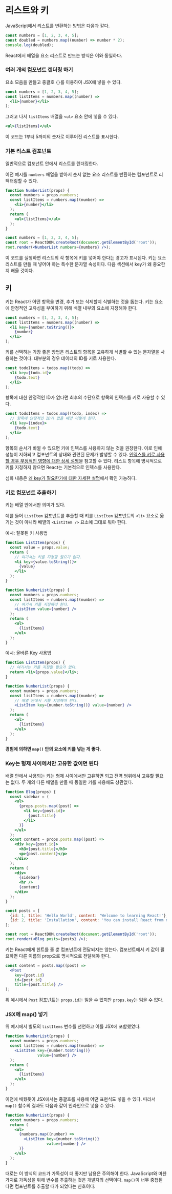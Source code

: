 # 리스트와 키

JavaScript에서 리스트를 변환하는 방법은 다음과 같다.

```js
const numbers = [1, 2, 3, 4, 5];
const doubled = numbers.map((number) => number * 2);
console.log(doubled);
```

React에서 배열을 요소 리스트로 만드는 방식은 이와 동일하다.

### 여러 개의 컴포넌트 렌더링 하기

요소 모음을 만들고 중괄호 `{}`를 이용하여 JSX에 넣을 수 있다.

```jsx
const numbers = [1, 2, 3, 4, 5];
const listItems = numbers.map((number) =>
  <li>{number}</li>
);
```

그러고 나서 `listItems` 배열을 `<ul>` 요소 안에 넣을 수 있다.

```jsx
<ul>{listItems}</ul>
```

이 코드는 1부터 5까지의 숫자로 이루어진 리스트를 표시한다.

### 기본 리스트 컴포넌트

일반적으로  컴포넌트 안에서 리스트를 렌더링한다.

이전 예시를  `numbers`  배열을 받아서 순서 없는 요소 리스트를 반환하는 컴포넌트로 리팩터링할 수 있다.

```jsx
function NumberList(props) {
  const numbers = props.numbers;
  const listItems = numbers.map((number) =>
    <li>{number}</li>
  );
  return (
    <ul>{listItems}</ul>
  );
}

const numbers = [1, 2, 3, 4, 5];
const root = ReactDOM.createRoot(document.getElementById('root'));
root.render(<NumberList numbers={numbers} />);
```

이 코드를 실행하면 리스트의 각 항목에 키를 넣어야 한다는 경고가 표시된다. 키는 요소 리스트를 만들 때 넣어야 하는 특수한 문자열 속성이다. 다음 섹션에서 key가 왜 중요한지 배울 것이다.

## 키

키는 React가 어떤 항목을 변경, 추가 또는 삭제할지 식별하는 것을 돕는다. 키는 요소에 안정적인 고유성을 부여하기 위해 배열 내부의 요소에 지정해야 한다.

```jsx
const numbers = [1, 2, 3, 4, 5];
const listItems = numbers.map((number) =>
  <li key={number.toString()}>
    {number}
  </li>
);
```

키를 선택하는 가장 좋은 방법은 리스트의 항목을 고유하게 식별할 수 있는 문자열을 사용하는 것이다. 대부분의 경우 데이터의 ID를 키로 사용한다.

```jsx
const todoItems = todos.map((todo) =>
  <li key={todo.id}>
    {todo.text}
  </li>
);
```

항목에 대한 안정적인 ID가 없다면 최후의 수단으로 항목의 인덱스를 키로 사용할 수 있다.

```jsx
const todoItems = todos.map((todo, index) =>
  // 항목에 안정적인 ID가 없을 때만 이렇게 한다.
  <li key={index}>
    {todo.text}
  </li>
);
```

항목의 순서가 바뀔 수 있으면 키에 인덱스를 사용하지 않는 것을 권장한다. 이로 인해 성능이 저하되고 컴포넌트의 상태와 관련된 문제가 발생할 수 있다. [인덱스를 키로 사용할 경우 부정적인 영향에 대한 상세 설명](https://medium.com/@robinpokorny/index-as-a-key-is-an-anti-pattern-e0349aece318)을 참고할 수 있다. 리스트 항목에 명시적으로 키를 지정하지 않으면 React는 기본적으로 인덱스를 사용한다.

심화 내용은  [왜 key가 필요한가에 대한 자세한 설명](https://ko.reactjs.org/docs/reconciliation.html#recursing-on-children)에서 확인 가능하다.

### 키로 컴포넌트 추출하기

키는 배열 안에서만 의미가 있다.

예를 들어  `ListItem`  컴포넌트를  추출할 때 키를  `ListItem`  컴포넌트의  `<li>`  요소로 옮기는 것이 아니라 배열의  `<ListItem />`  요소에 그대로 둬야 한다.

예시: 잘못된 키 사용법

```jsx
function ListItem(props) {
  const value = props.value;
  return (
    // 여기서는 키를 지정할 필요가 없다.
    <li key={value.toString()}>
      {value}
    </li>
  );
}

function NumberList(props) {
  const numbers = props.numbers;
  const listItems = numbers.map((number) =>
    // 여기서 키를 지정해야 한다.
    <ListItem value={number} />
  );
  return (
    <ul>
      {listItems}
    </ul>
  );
}
```

예시: 올바른 Key 사용법

```jsx
function ListItem(props) {
  // 여기서는 키를 지정할 필요가 없다.
  return <li>{props.value}</li>;
}

function NumberList(props) {
  const numbers = props.numbers;
  const listItems = numbers.map((number) =>
    // 배열 안에서 키를 지정해야 한다.
    <ListItem key={number.toString()} value={number} />
  );
  return (
    <ul>
      {listItems}
    </ul>
  );
}
```

**경험에 의하면 `map()`  안의 요소에 키를 넣는 게 좋다.**

### Key는 형제 사이에서만 고유한 값이면 된다

배열 안에서 사용되는 키는 형제 사이에서만 고유하면 되고 전역 범위에서 고유할 필요는 없다. 두 개의 다른 배열을 만들 때 동일한 키를 사용해도 상관없다.

```jsx
function Blog(props) {
  const sidebar = (
    <ul>
      {props.posts.map((post) =>
        <li key={post.id}>
          {post.title}
        </li>
      )}
    </ul>
  );
  const content = props.posts.map((post) =>
    <div key={post.id}>
      <h3>{post.title}</h3>
      <p>{post.content}</p>
    </div>
  );
  return (
    <div>
      {sidebar}
      <hr />
      {content}
    </div>
  );
}

const posts = [
  {id: 1, title: 'Hello World', content: 'Welcome to learning React!'},
  {id: 2, title: 'Installation', content: 'You can install React from npm.'}
];

const root = ReactDOM.createRoot(document.getElementById('root'));
root.render(<Blog posts={posts} />);
```

키는 React에게 힌트를 줄 뿐 컴포넌트에 전달되지는 않는다. 컴포넌트에서 키 값이 필요하면 다른 이름의 prop으로 명시적으로 전달해야 한다.

```jsx
const content = posts.map((post) =>
  <Post
    key={post.id}
    id={post.id}
    title={post.title} />
);
```

위 예시에서  `Post`  컴포넌트는  `props.id`는 읽을 수 있지만  `props.key`는 읽을 수 없다.

### JSX에 map() 넣기

위 예시에서 별도의 `listItems` 변수를 선언하고 이를 JSX에 포함했었다.

```jsx
function NumberList(props) {
  const numbers = props.numbers;
  const listItems = numbers.map((number) =>
    <ListItem key={number.toString()}
              value={number} />
  );
  return (
    <ul>
      {listItems}
    </ul>
  );
}
```

이전에 배웠듯이 JSX에서는 중괄호를 사용해 어떤 표현식도 넣을 수 있다. 따라서 `map()` 함수의 결과도 다음과 같이 인라인으로 넣을 수 있다.

```jsx
function NumberList(props) {
  const numbers = props.numbers;
  return (
    <ul>
      {numbers.map((number) =>
        <ListItem key={number.toString()}
                  value={number} />
      )}
    </ul>
  );
}
```

때로는 이 방식의 코드가 가독성이 더 좋지만 남용은 주의해야 한다. JavaScript와 마찬가지로 가독성을 위해 변수를 추출하는 것은 개발자의 선택이다. `map()`이 너무 중첩된다면 컴포넌트를 추출할 때가 되었다는 신호이다.
